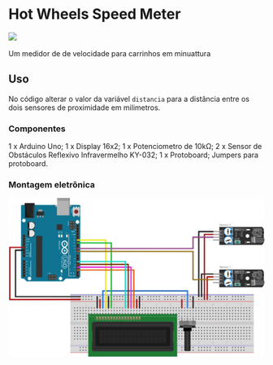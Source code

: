 # Hot Wheels Speed Meter
<div style="display: inline_block">
  <img src="https://img.shields.io/badge/Arduino-Uno-blue">
</div>

Um medidor de de velocidade para carrinhos em minuattura

## Uso

No código alterar o valor da variável ```distancia``` para a distância entre os dois sensores de proximidade em milimetros.

### Componentes

1 x Arduino Uno;
1 x Display 16x2;
1 x Potenciometro de 10kΩ;
2 x Sensor de Obstáculos Reflexivo Infravermelho KY-032;
1 x Protoboard;
Jumpers para protoboard.

### Montagem eletrônica

![arduino-maze-ball](img/hot-wheels-speed-meter.svg)

